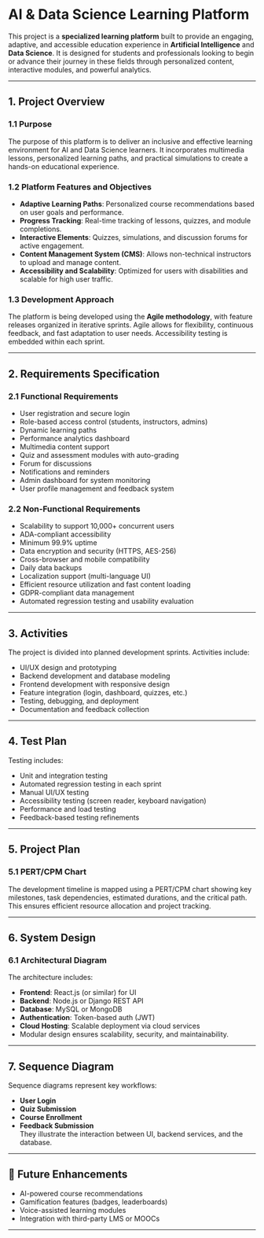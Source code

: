 # AI & Data Science Learning Platform

This project is a **specialized learning platform** built to provide an engaging, adaptive, and accessible education experience in **Artificial Intelligence** and **Data Science**. It is designed for students and professionals looking to begin or advance their journey in these fields through personalized content, interactive modules, and powerful analytics.

---

## 1. Project Overview

### 1.1 Purpose  
The purpose of this platform is to deliver an inclusive and effective learning environment for AI and Data Science learners. It incorporates multimedia lessons, personalized learning paths, and practical simulations to create a hands-on educational experience.

### 1.2 Platform Features and Objectives  
- **Adaptive Learning Paths**: Personalized course recommendations based on user goals and performance.  
- **Progress Tracking**: Real-time tracking of lessons, quizzes, and module completions.  
- **Interactive Elements**: Quizzes, simulations, and discussion forums for active engagement.  
- **Content Management System (CMS)**: Allows non-technical instructors to upload and manage content.  
- **Accessibility and Scalability**: Optimized for users with disabilities and scalable for high user traffic.  

### 1.3 Development Approach  
The platform is being developed using the **Agile methodology**, with feature releases organized in iterative sprints. Agile allows for flexibility, continuous feedback, and fast adaptation to user needs. Accessibility testing is embedded within each sprint.

---

## 2. Requirements Specification

### 2.1 Functional Requirements  
- User registration and secure login  
- Role-based access control (students, instructors, admins)  
- Dynamic learning paths  
- Performance analytics dashboard  
- Multimedia content support  
- Quiz and assessment modules with auto-grading  
- Forum for discussions  
- Notifications and reminders  
- Admin dashboard for system monitoring  
- User profile management and feedback system  

### 2.2 Non-Functional Requirements  
- Scalability to support 10,000+ concurrent users  
- ADA-compliant accessibility  
- Minimum 99.9% uptime  
- Data encryption and security (HTTPS, AES-256)  
- Cross-browser and mobile compatibility  
- Daily data backups  
- Localization support (multi-language UI)  
- Efficient resource utilization and fast content loading  
- GDPR-compliant data management  
- Automated regression testing and usability evaluation  

---

## 3. Activities  
The project is divided into planned development sprints. Activities include:  
- UI/UX design and prototyping  
- Backend development and database modeling  
- Frontend development with responsive design  
- Feature integration (login, dashboard, quizzes, etc.)  
- Testing, debugging, and deployment  
- Documentation and feedback collection  

---

## 4. Test Plan  
Testing includes:  
- Unit and integration testing  
- Automated regression testing in each sprint  
- Manual UI/UX testing  
- Accessibility testing (screen reader, keyboard navigation)  
- Performance and load testing  
- Feedback-based testing refinements  

---

## 5. Project Plan

### 5.1 PERT/CPM Chart  
The development timeline is mapped using a PERT/CPM chart showing key milestones, task dependencies, estimated durations, and the critical path. This ensures efficient resource allocation and project tracking.

---

## 6. System Design

### 6.1 Architectural Diagram  
The architecture includes:  
- **Frontend**: React.js (or similar) for UI  
- **Backend**: Node.js or Django REST API  
- **Database**: MySQL or MongoDB  
- **Authentication**: Token-based auth (JWT)  
- **Cloud Hosting**: Scalable deployment via cloud services  
- Modular design ensures scalability, security, and maintainability.

---

## 7. Sequence Diagram  
Sequence diagrams represent key workflows:  
- **User Login**  
- **Quiz Submission**  
- **Course Enrollment**  
- **Feedback Submission**  
They illustrate the interaction between UI, backend services, and the database.

---

## 🚀 Future Enhancements  
- AI-powered course recommendations  
- Gamification features (badges, leaderboards)  
- Voice-assisted learning modules  
- Integration with third-party LMS or MOOCs

---
